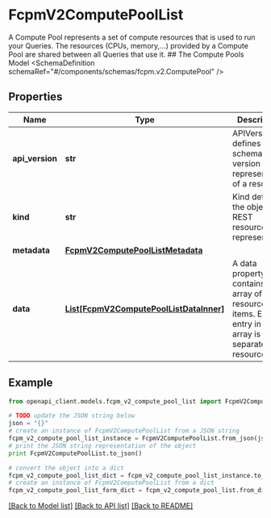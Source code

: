 # FcpmV2ComputePoolList

A Compute Pool represents a set of compute resources that is used to run your Queries. The resources (CPUs, memory,…) provided by a Compute Pool are shared between all Queries that use it.   ## The Compute Pools Model <SchemaDefinition schemaRef=\"#/components/schemas/fcpm.v2.ComputePool\" />

## Properties
Name | Type | Description | Notes
------------ | ------------- | ------------- | -------------
**api_version** | **str** | APIVersion defines the schema version of this representation of a resource. | [readonly] 
**kind** | **str** | Kind defines the object this REST resource represents. | [readonly] 
**metadata** | [**FcpmV2ComputePoolListMetadata**](FcpmV2ComputePoolListMetadata.md) |  | 
**data** | [**List[FcpmV2ComputePoolListDataInner]**](FcpmV2ComputePoolListDataInner.md) | A data property that contains an array of resource items. Each entry in the array is a separate resource. | 

## Example

```python
from openapi_client.models.fcpm_v2_compute_pool_list import FcpmV2ComputePoolList

# TODO update the JSON string below
json = "{}"
# create an instance of FcpmV2ComputePoolList from a JSON string
fcpm_v2_compute_pool_list_instance = FcpmV2ComputePoolList.from_json(json)
# print the JSON string representation of the object
print FcpmV2ComputePoolList.to_json()

# convert the object into a dict
fcpm_v2_compute_pool_list_dict = fcpm_v2_compute_pool_list_instance.to_dict()
# create an instance of FcpmV2ComputePoolList from a dict
fcpm_v2_compute_pool_list_form_dict = fcpm_v2_compute_pool_list.from_dict(fcpm_v2_compute_pool_list_dict)
```
[[Back to Model list]](../ccloud/README.md#documentation-for-models) [[Back to API list]](../ccloud/README.md#documentation-for-api-endpoints) [[Back to README]](../ccloud/README.md)


